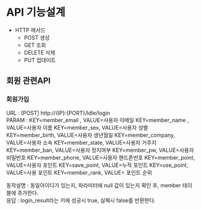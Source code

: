 # API 기능설계

* HTTP 메서드
    * POST 생성
    * GET 조회
    * DELETE 삭제
    * PUT 업데이트
## 회원 관련API


### 회원가입
URL : [POST] http://{IP}:{PORT}/Idle/login </br>
PARAM : KEY=member_email , VALUE=사용자 이메일 
        KEY=member_name , VALUE=사용자 이름
        KEY=member_sex, VALUE=사용자 성별
        KEY=member_birth, VALUE=사용자 생년월일
        KEY=member_company, VALUE=사용자 소속
        KEY=member_state, VALUE=사용자 거주지
        KEY=member_ban, VALUE=사용자 정지여부
        KEY=member_pw, VALUE=사용자 비밀번호
        KEY=member_phone, VALUE=사용자 핸드폰번호
        KEY=member_point, VALUE=사용자 포인트
        KEY=save_point, VALUE=누적 포인트
        KEY=use_point, VALUE=사용 포인트
        KEY=member_rank, VALUE= 포인트 순위

동작설명 : 동일아이디가 있는지, 파라미터에 null 값이 있는지 확인 후, member 테이블에 추가한다.</br>
응답 : login_result라는 키에 성공시 true, 실패시 false를 반환한다.